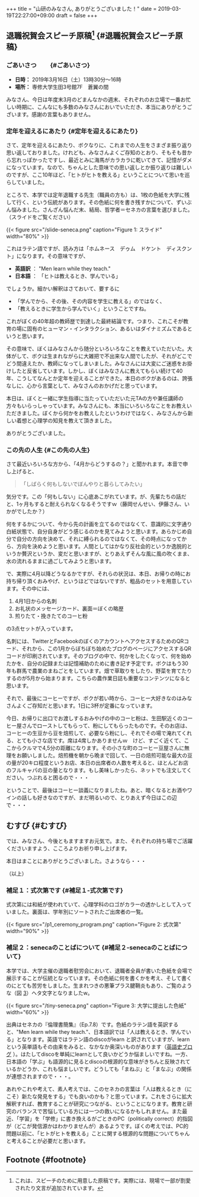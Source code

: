 +++
title = "山研のみなさん, ありがとうございました！"
date = 2019-03-19T22:27:00+09:00
draft = false
+++

## 退職祝賀会スピーチ原稿[^fn:1] {#退職祝賀会スピーチ原稿}


### ごあいさつ　　 {#ごあいさつ}

-   ****日時：**** 2019年3月16日（土）13時30分〜16時
-   ****場所：**** 専修大学生田3号館7F　蒼翼の間

みなさん、今日は年度末3月のどまんなかの週末、それぞれのお立場で一番お忙しい時期に、こんなにも多数のみなさんにおいでいただき、本当にありがとうございます。感謝の言葉もありません。


### 定年を迎えるにあたり {#定年を迎えるにあたり}

さて、定年を迎えるにあたり、ボクなりに、これまでの人生をさまざま振り返り思い返しておりました。けれども、みなさんよくご存知のとおり、そもそも昔から忘れっぽかったですし、最近とみに海馬がカラカラに乾いてきて、記憶がダメになっています。なので、ちゃんとした意味での思い返しとか振り返りは難しいのですが、ここ10年ほど、「ヒトがヒトを教える」ということについて思いを巡らしていました。

ところで、本学では定年退職する先生（職員の方も）は、1枚の色紙を大学に残して行く、という伝統があります。その色紙に何を書き残すかについて、ずいぶん悩みました。さんざん悩んだ末、結局、哲学者＝セネカの言葉を選びました。（スライドをご覧ください）

<a id="orge850d1e"></a>

{{< figure src="/slide-seneca.png" caption="Figure 1: スライド" width="80%" >}}

これはラテン語ですが、読み方は「ホムネース　デゥム　ドケント　ディスクント」になります。その意味ですが、

-   ****英語訳**** ：	"Men learn while they teach."
-   ****日本語**** ：	「ヒトは教えるとき、学んでいる」

でしょうか。細かい解釈はさておいて、要するに

-   「学んでから、その後、その内容を学生に教える」のではなく、
-   「教えるときに学生から学んでいく」ということですね。

これがぼくの40年超の教師歴で到達した最終結論です。つまり、これこそが教育の場に固有のヒューマン・インタラクション、あるいはダイナミズムであるというと思います。

その意味で、ぼくはみなさんから随分といろいろなことを教えていただいた。大体がして、ボクは生まれながらに大雑把で不出来な人間でしたが、それがどこでどう間違えたか、教師になってしまいました。みなさんには大変にご迷惑をお掛けしたと反省しています。しかし、ぼくはみなさんに教えてもらい続けて40年、こうしてなんとか定年を迎えることができた。本日のボクがあるのは、誇張なしに、心から言葉として、みなさんのおかげだと思っています。

本日は、ぼくと一緒に学生指導に当たっていただいた元TAの方や兼任講師の方々もいらっしゃっています。みなさんにも、本当にいろいろなことをお教えいただきました。ぼくから何かをお教えしたというわけではなく、みなさんから新しい着想と心理学の知見を教えて頂きました。

ありがとうございました。


### この先の人生 {#この先の人生}

さて最近いろいろな方から、「4月からどうするの？」と聞かれます。本音で申し上げると、

> 「しばらく何もしないでぼんやりと暮らしてみたい」

気分です。この「何もしない」に心底あこがれています。が、先輩たちの話だと、1ヶ月もすると耐えられなくなるそうですｗ（藤岡せんせい、伊藤さん、いかがでしたか？）

何をするかについて、今から先の計画を立てるのではなくて、意識的に文字通り白紙状態で、自分自身がどう感じるのかを見てみようと思います。あらかじめ自分で自分の方向を決めて、それに縛られるのではなくて、その時点になってから、方向を決めようと思います。人間としてはかなり反社会的というか逸脱的というか贅沢というか、変だと思いますが、とりあえずそんな風に風の吹くまま、水の流れるままに過ごしてみようと思います。

で、実際に4月以降どうなるかですが、それらの状況は、本日、お帰りの時にお持ち帰り頂くおみやげ、というほどではないですが、粗品のセットを用意しています。その中には、

1.  4月1日からの名刺
2.  お礼状のメッセージカード、裏面＝ぼくの略歴
3.  煎りたて・挽きたてのコーヒ粉

の3点セットが入っています。

名刺には、TwitterとFacebookのぼくのアカウントへアクセスするためのQRコード、それから、この1月からぼちぼち始めたブログのページにアクセスするQRコードが印刷されています。そのブログの中で、何かをしたくなって、何を始めたかを、自分の記録または記憶補助のために書き記す予定です。ボクはもう30年も群馬で農業のまねごとをしています。畑で草取りをしたり、野菜を育てたりするのが5月から始まります。こちらの農作業日誌も重要なコンテンツになると思います。

それで、最後にコーヒーですが、ボクが若い時から、コーヒー大好きなのはみなさんよくご存知だと思います。1日に3杯が定番になっています。

今日、お帰りに出口でお渡しするおみやげの中のコーヒ粉は、生田駅近くのコーヒー屋さんでローストしてもらって、粉にしてもらったものです。そのお店は、コーヒーの生豆から豆を焙煎して、必要なら粉にし、それでその場で淹れてくれる、とても小さな店です。席は4席しかありませんｗ　けど、すごく近くて、ここからクルマで4,5分の距離になります。その小さな町のコーヒー豆屋さんに無理をお願いしました。焙煎機を朝から晩まで回して、一日の焙煎可能な最大の豆の量が20キロ程度というお店、本日の出席者の人数を考えると、ほとんどお店のフルキャパの豆の量となります。もし美味しかったら、ネットでも注文してください。つぶれると困るので・・・

ということで、最後はコーヒー談義になりましたね。あと、暗くなるとお酒やワインの話しも好きなのですが、まだ明るいので、とりあえず今日はこの辺で・・・


## むすび {#むすび}

では、みなさん、今後ともますますお元気で。また、それぞれの持ち場でご活躍くださいますよう、こころよりお祈り申し上げます。

本日はまことにありがとうございました。さようなら・・・

（以上）


### 補足１：式次第です {#補足１-式次第です}

式次第には和紙が使われていて、心理学科のロゴがカラーの透かしとして入っていました。裏面は、学年別にソートされたご出席者の一覧。

<a id="org3765227"></a>

{{< figure src="/p1_ceremony_program.png" caption="Figure 2: 式次第" width="90%" >}}


### 補足２：senecaのことばについて {#補足２-senecaのことばについて}

本学では、大学主催の退職者慰労会において、退職者全員が書いた色紙を会場で展示することが伝統となっています。その色紙に何を書くかを考え、そして書くのにとても苦労をしました。生まれつきの悪筆プラス腱鞘炎もあり、ご覧のような（図 [3](#org7bd7062)）ヘタ文字となりましたw。

<a id="org7bd7062"></a>

{{< figure src="/tiny-seneca.png" caption="Figure 3: 大学に提出した色紙" width="60%" >}}

出典はセネカの『倫理書簡集』（Ep.7.8）です。色紙のラテン語を英訳すると、"Men learn while they teach."、日本語訳では「人は教えるとき、学んでいる」となります。英語ではラテン語のdiscoがlearn と訳されていますが、learnという英単語もその由来をみると、なかなか奥深いものがあります（[英語史ブログ](http://user.keio.ac.jp/~rhotta/hellog/2012-11-25-1.html) ）。はたしてdiscoを単純にlearnとして良いかどうか悩ましいですね。一方、日本語の「学ぶ」も語源的に見るとdiscoの根源的な意味がきちんと反映されているかどうか、これも悩ましいです。どうしても「まねぶ」と「まなぶ」の関係が連想されますので・・・。

あれやこれや考えて、素人考えでは、このセネカの言葉は「人は教えるとき（にこそ）新たな発見をする」でも良いのかも？と思っています。これをさらに拡大解釈すれば、教育することが研究につながる、ということになります。教育と研究のバランスで苦悩している方には一つの救いになるかもしれません。また最近、「学習」を「学修」に書き換えるがごときのPC（politically correct）的指図が（どこが発信源かはわかりませんが）あるようです。ぼくの考えでは、PC的問題以前に、「ヒトがヒトを教える」ことに関する根源的な問題についてちゃんと考えることが必要だと思います。


## Footnote {#footnote}

[^fn:1]: これは、スピーチのために用意した原稿です。実際には、現場で一部が割愛されたり文言が追加されています。